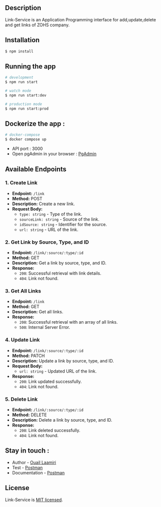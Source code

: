## Description

Link-Service is an Application Programming interface for add,update,delete and get links of ZOHS company.
## Installation

```bash
$ npm install
```

## Running the app

```bash
# development
$ npm run start

# watch mode
$ npm run start:dev

# production mode
$ npm run start:prod
```

## Dockerize the app :

```bash
# docker-compose
$ docker compose up
```
- API port : 3000
- Open pgAdmin in your browser : [PgAdmin](http://localhost:5050)



## Available Endpoints

### 1. Create Link

- **Endpoint:** `/link`
- **Method:** POST
- **Description:** Create a new link.
- **Request Body:**
  - `type: string` - Type of the link.
  - `sourceLink: string` - Source of the link.
  - `idSource: string` - Identifier for the source.
  - `url: string` - URL of the link.

### 2. Get Link by Source, Type, and ID

- **Endpoint:** `/link/:source/:type/:id`
- **Method:** GET
- **Description:** Get a link by source, type, and ID.
- **Response:**
  - `200`: Successful retrieval with link details.
  - `404`: Link not found.

### 3. Get All Links

- **Endpoint:** `/link`
- **Method:** GET
- **Description:** Get all links.
- **Response:**
  - `200`: Successful retrieval with an array of all links.
  - `500`: Internal Server Error.

### 4. Update Link

- **Endpoint:** `/link/:source/:type/:id`
- **Method:** PATCH
- **Description:** Update a link by source, type, and ID.
- **Request Body:**
  - `url: string` - Updated URL of the link.
- **Response:**
  - `200`: Link updated successfully.
  - `404`: Link not found.

### 5. Delete Link

- **Endpoint:** `/link/:source/:type/:id`
- **Method:** DELETE
- **Description:** Delete a link by source, type, and ID.
- **Response:**
  - `200`: Link deleted successfully.
  - `404`: Link not found.


## Stay in touch :
- Author - [Ouail Laamiri](https://www.linkedin.com/in/ouaillaamiri/) 
- Test - [Postman](https://www.postman.com/avionics-meteorologist-32935362/workspace/postman-api-fundamentals-student-expert/collection/29141176-5b7f78b1-7e96-448c-93ee-f3a3721cd1a3?action=share&creator=29141176)
- Documentation - [Postman](https://documenter.getpostman.com/view/29141176/2s9YsDmFGv)

## License

Link-Service is [MIT licensed](LICENSE).
